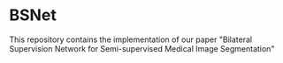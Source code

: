 # BSNet

 This repository contains the implementation of our paper "Bilateral Supervision Network for Semi-supervised Medical Image Segmentation"
